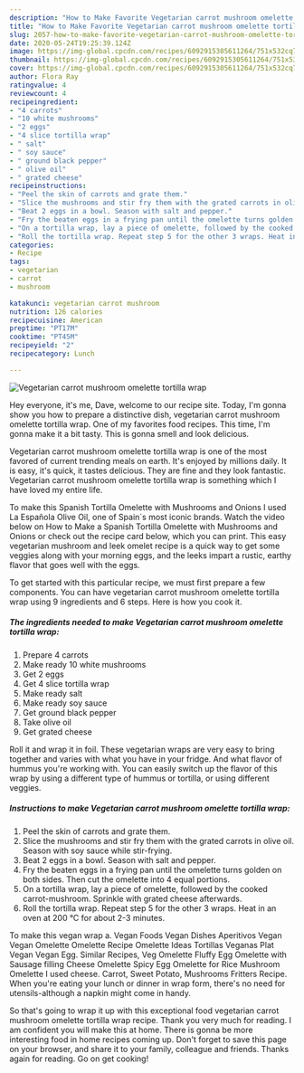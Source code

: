 ```yaml
---
description: "How to Make Favorite Vegetarian carrot mushroom omelette tortilla wrap"
title: "How to Make Favorite Vegetarian carrot mushroom omelette tortilla wrap"
slug: 2057-how-to-make-favorite-vegetarian-carrot-mushroom-omelette-tortilla-wrap
date: 2020-05-24T19:25:39.124Z
image: https://img-global.cpcdn.com/recipes/6092915305611264/751x532cq70/vegetarian-carrot-mushroom-omelette-tortilla-wrap-recipe-main-photo.jpg
thumbnail: https://img-global.cpcdn.com/recipes/6092915305611264/751x532cq70/vegetarian-carrot-mushroom-omelette-tortilla-wrap-recipe-main-photo.jpg
cover: https://img-global.cpcdn.com/recipes/6092915305611264/751x532cq70/vegetarian-carrot-mushroom-omelette-tortilla-wrap-recipe-main-photo.jpg
author: Flora Ray
ratingvalue: 4
reviewcount: 4
recipeingredient:
- "4 carrots"
- "10 white mushrooms"
- "2 eggs"
- "4 slice tortilla wrap"
- " salt"
- " soy sauce"
- " ground black pepper"
- " olive oil"
- " grated cheese"
recipeinstructions:
- "Peel the skin of carrots and grate them."
- "Slice the mushrooms and stir fry them with the grated carrots in olive oil. Season with soy sauce while stir-frying."
- "Beat 2 eggs in a bowl. Season with salt and pepper."
- "Fry the beaten eggs in a frying pan until the omelette turns golden on both sides. Then cut the omelette into 4 equal portions."
- "On a tortilla wrap, lay a piece of omelette, followed by the cooked carrot-mushroom. Sprinkle with grated cheese afterwards."
- "Roll the tortilla wrap. Repeat step 5 for the other 3 wraps. Heat in an oven at 200 °C for about 2-3 minutes."
categories:
- Recipe
tags:
- vegetarian
- carrot
- mushroom

katakunci: vegetarian carrot mushroom 
nutrition: 126 calories
recipecuisine: American
preptime: "PT17M"
cooktime: "PT45M"
recipeyield: "2"
recipecategory: Lunch

---
```



![Vegetarian carrot mushroom omelette tortilla wrap](https://img-global.cpcdn.com/recipes/6092915305611264/751x532cq70/vegetarian-carrot-mushroom-omelette-tortilla-wrap-recipe-main-photo.jpg)

Hey everyone, it's me, Dave, welcome to our recipe site. Today, I'm gonna show you how to prepare a distinctive dish, vegetarian carrot mushroom omelette tortilla wrap. One of my favorites food recipes. This time, I'm gonna make it a bit tasty. This is gonna smell and look delicious.

Vegetarian carrot mushroom omelette tortilla wrap is one of the most favored of current trending meals on earth. It's enjoyed by millions daily. It is easy, it's quick, it tastes delicious. They are fine and they look fantastic. Vegetarian carrot mushroom omelette tortilla wrap is something which I have loved my entire life.

To make this Spanish Tortilla Omelette with Mushrooms and Onions I used La Española Olive Oil, one of Spain´s most iconic brands. Watch the video below on How to Make a Spanish Tortilla Omelette with Mushrooms and Onions or check out the recipe card below, which you can print. This easy vegetarian mushroom and leek omelet recipe is a quick way to get some veggies along with your morning eggs, and the leeks impart a rustic, earthy flavor that goes well with the eggs.


To get started with this particular recipe, we must first prepare a few components. You can have vegetarian carrot mushroom omelette tortilla wrap using 9 ingredients and 6 steps. Here is how you cook it.

<!--inarticleads1-->

##### The ingredients needed to make Vegetarian carrot mushroom omelette tortilla wrap:

1. Prepare 4 carrots
1. Make ready 10 white mushrooms
1. Get 2 eggs
1. Get 4 slice tortilla wrap
1. Make ready  salt
1. Make ready  soy sauce
1. Get  ground black pepper
1. Take  olive oil
1. Get  grated cheese


Roll it and wrap it in foil. These vegetarian wraps are very easy to bring together and varies with what you have in your fridge. And what flavor of hummus you&#39;re working with. You can easily switch up the flavor of this wrap by using a different type of hummus or tortilla, or using different veggies. 

<!--inarticleads2-->

##### Instructions to make Vegetarian carrot mushroom omelette tortilla wrap:

1. Peel the skin of carrots and grate them.
1. Slice the mushrooms and stir fry them with the grated carrots in olive oil. Season with soy sauce while stir-frying.
1. Beat 2 eggs in a bowl. Season with salt and pepper.
1. Fry the beaten eggs in a frying pan until the omelette turns golden on both sides. Then cut the omelette into 4 equal portions.
1. On a tortilla wrap, lay a piece of omelette, followed by the cooked carrot-mushroom. Sprinkle with grated cheese afterwards.
1. Roll the tortilla wrap. Repeat step 5 for the other 3 wraps. Heat in an oven at 200 °C for about 2-3 minutes.


To make this vegan wrap a. Vegan Foods Vegan Dishes Aperitivos Vegan Vegan Omelette Omelette Recipe Omelette Ideas Tortillas Veganas Plat Vegan Vegan Egg. Similar Recipes, Veg Omelette Fluffy Egg Omelette with Sausage filling Cheese Omelette Spicy Egg Omelette for Rice Mushroom Omelette I used cheese. Carrot, Sweet Potato, Mushrooms Fritters Recipe. When you&#39;re eating your lunch or dinner in wrap form, there&#39;s no need for utensils-although a napkin might come in handy. 

So that's going to wrap it up with this exceptional food vegetarian carrot mushroom omelette tortilla wrap recipe. Thank you very much for reading. I am confident you will make this at home. There is gonna be more interesting food in home recipes coming up. Don't forget to save this page on your browser, and share it to your family, colleague and friends. Thanks again for reading. Go on get cooking!
